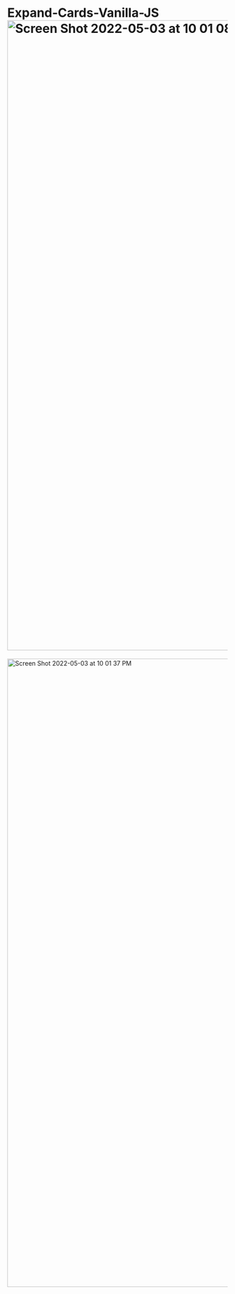 # Expand-Cards-Vanilla-JS<img width="1439" alt="Screen Shot 2022-05-03 at 10 01 08 PM" src="https://user-images.githubusercontent.com/28643810/166625306-9f3b16a3-39a9-4e72-b3c0-aeaaa286fb46.png">
<img width="1435" alt="Screen Shot 2022-05-03 at 10 01 37 PM" src="https://user-images.githubusercontent.com/28643810/166625342-c8ff2b32-a3ad-4f37-a247-8b69c174fb04.png">

